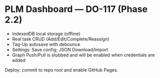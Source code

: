# PLM Dashboard — DO-117 (Phase 2.2)
- IndexedDB local storage (offline)
- Real task CRUD (Add/Edit/Complete/Reassign)
- Tag-Up autosave with debounce
- Settings: Save config; JSON Download/Import
- Graph Push/Pull is stubbed and will be enabled when credentials are added

Deploy: commit to repo root and enable GitHub Pages.
